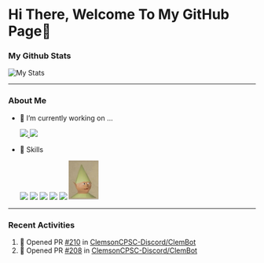 # Hi There, Welcome To My GitHub Page👋

### My Github Stats

![My Stats](https://github-readme-stats.vercel.app/api?username=ClemsonJames&show_icons=true&hide_border=true)

---

### About Me

- 🔭 I’m currently working on ...

  <a href="https://github.com/CUHackers/Kanban">
    <img src="https://github-readme-stats.vercel.app/api/pin/?username=CUHackers&repo=Kanban" />
  </a>
  <a href="https://github.com/Clemson-Esports/Clemson-Bot">
    <img src="https://github-readme-stats.vercel.app/api/pin/?username=Clemson-Esports&repo=Clemson-Bot" />
  </a>

- 🌱 Skills

  <img src="https://cdn.jsdelivr.net/npm/programming-languages-logos/src/javascript/javascript.png" height="80">
  <img src="https://cdn.jsdelivr.net/npm/programming-languages-logos/src/python/python.png" height="80">
  <img src="https://cdn.jsdelivr.net/npm/programming-languages-logos/src/java/java.png" height="80">
  <img src="https://cdn.jsdelivr.net/npm/programming-languages-logos/src/c/c.png" height="80">
  <img src="https://cdn.jsdelivr.net/npm/programming-languages-logos/src/cpp/cpp.png" height="80">
  <img src="https://raw.githubusercontent.com/ClemsonJames/ClemsonJames/master/asset/dankmeme.png" height="80">

---

### Recent Activities
<!--START_SECTION:activity-->
1. 💪 Opened PR [#210](https://github.com/ClemsonCPSC-Discord/ClemBot/pull/210) in [ClemsonCPSC-Discord/ClemBot](https://github.com/ClemsonCPSC-Discord/ClemBot)
2. 💪 Opened PR [#208](https://github.com/ClemsonCPSC-Discord/ClemBot/pull/208) in [ClemsonCPSC-Discord/ClemBot](https://github.com/ClemsonCPSC-Discord/ClemBot)
<!--END_SECTION:activity-->
